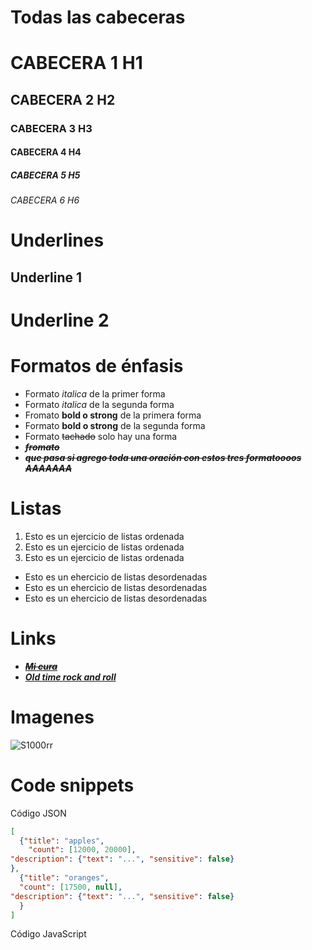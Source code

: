 # Todas las cabeceras 
# CABECERA 1 H1
## CABECERA 2 H2
### CABECERA 3 H3
#### CABECERA 4 H4
##### CABECERA 5 H5
###### CABECERA 6 H6

# Underlines 
Underline 1 
------------

Underline 2
============


# Formatos de énfasis 
- Formato *italica* de la primer forma
- Formato _italica_ de la segunda forma
- Fromato __bold o strong__  de la primera forma 
- Formato **bold o strong** de la segunda forma 
- Formato ~~tachado~~ solo hay una forma 
- ~~***fromato***~~
- ~~***que pasa si agrego toda una oración con estos tres formatoooos AAAAAAA***~~

# Listas 
1. Esto es un ejercicio de listas ordenada 
2. Esto es un ejercicio de listas ordenada 
3. Esto es un ejercicio de listas ordenada 
- Esto es un ehercicio de listas desordenadas 
- Esto es un ehercicio de listas desordenadas 
- Esto es un ehercicio de listas desordenadas

# Links 

- <a href="https://www.youtube.com/watch?v=yZ6pBy3E5y0&list=RDyZ6pBy3E5y0&start_radio=1">***~~Mi cura~~***</a>
- [***Old time rock and roll***](https://www.youtube.com/watch?v=W1LsRShUPtY)

# Imagenes 
![S1000rr](https://encrypted-tbn0.gstatic.com/images?q=tbn:ANd9GcTR0CL18TsZPEpYmfVwb1_SR7ePvkCDmqrXOQ&s)

# Code snippets
Código JSON
```JSON
[
  {"title": "apples",
    "count": [12000, 20000],
"description": {"text": "...", "sensitive": false}
},
  {"title": "oranges",
  "count": [17500, null],
"description": {"text": "...", "sensitive": false}
  }
]
```
Código JavaScript 
```JavaScript
```

